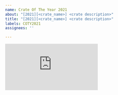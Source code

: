 ```yaml
---
name: Crate Of The Year 2021
about: "[2021][<crate_name>] <crate description>"
title: "[2021][<crate_name>] <crate description>"
labels: COTY2021
assignees: ''

---
```


![badge](https://img.shields.io/endpoint?url=https://alire.ada.dev/badges/<crate_name>.json)

